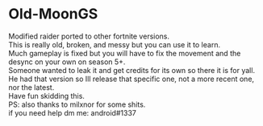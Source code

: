 # Old-MoonGS

Modified raider ported to other fortnite versions.<br>
This is really old, broken, and messy but you can use it to learn.<br>
Much gameplay is fixed but you will have to fix the movement and the desync on your own on season 5+.<br>
Someone wanted to leak it and get credits for its own so there it is for yall. He had that version so Ill release that specific one, not a more recent one, nor the latest.<br>
Have fun skidding this.<br>
PS: also thanks to milxnor for some shits.<br>
if you need help dm me: android#1337<br>
